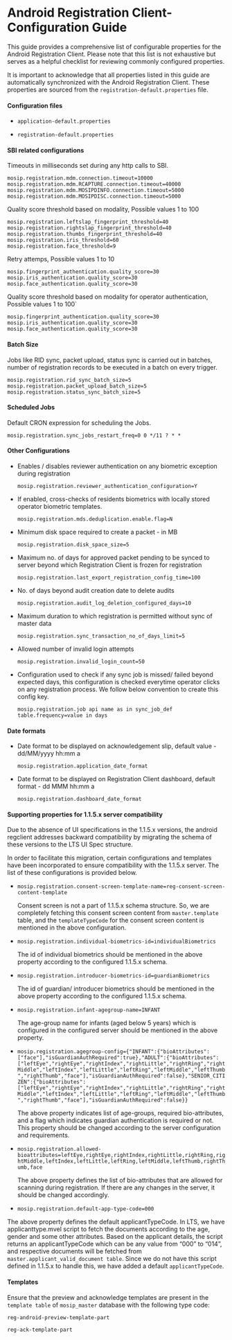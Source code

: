 # Android Registration Client- Configuration Guide

This guide provides a comprehensive list of configurable properties for the Android Registration Client. Please note that this list is not exhaustive but serves as a helpful checklist for reviewing commonly configured properties.

It is important to acknowledge that all properties listed in this guide are automatically synchronized with the Android Registration Client. These properties are sourced from the `registration-default.properties` file.


#### Configuration files

* `application-default.properties`

* `registration-default.properties`

#### SBI related configurations

Timeouts in milliseconds set during any http calls to SBI.

```
mosip.registration.mdm.connection.timeout=10000
mosip.registration.mdm.RCAPTURE.connection.timeout=40000
mosip.registration.mdm.MOSIPDINFO.connection.timeout=5000
mosip.registration.mdm.MOSIPDISC.connection.timeout=5000
```

Quality score threshold based on modality, Possible values 1 to 100

```
mosip.registration.leftslap_fingerprint_threshold=40
mosip.registration.rightslap_fingerprint_threshold=40
mosip.registration.thumbs_fingerprint_threshold=40
mosip.registration.iris_threshold=60
mosip.registration.face_threshold=9
```

Retry attemps, Possible values 1 to 10

```
mosip.fingerprint_authentication.quality_score=30
mosip.iris_authentication.quality_score=30
mosip.face_authentication.quality_score=30
```

Quality score threshold based on modality for operator authentication, Possible values 1 to 100`

```
mosip.fingerprint_authentication.quality_score=30
mosip.iris_authentication.quality_score=30
mosip.face_authentication.quality_score=30 
```
 
#### Batch Size

Jobs like RID sync, packet upload, status sync is carried out in batches, number of registration records to be executed in a batch on every trigger.

```
mosip.registration.rid_sync_batch_size=5
mosip.registration.packet_upload_batch_size=5
mosip.registration.status_sync_batch_size=5 
```

#### Scheduled Jobs

Default CRON expression for scheduling the Jobs.

`mosip.registration.sync_jobs_restart_freq=0 0 */11 ? * *`

#### Other Configurations
 

* Enables / disables reviewer authentication on any biometric exception during registration

  `mosip.registration.reviewer_authentication_configuration=Y`

* If enabled, cross-checks of residents biometrics with locally stored operator biometric templates.

  `mosip.registration.mds.deduplication.enable.flag=N`

* Minimum disk space required to create a packet - in MB

  `mosip.registration.disk_space_size=5`

* Maximum no. of days for approved packet pending to be synced to server beyond which Registration Client is frozen for registration

  `mosip.registration.last_export_registration_config_time=100`

* No. of days beyond audit creation date to delete audits

  `mosip.registration.audit_log_deletion_configured_days=10`

* Maximum duration to which registration is permitted without sync of master data

  `mosip.registration.sync_transaction_no_of_days_limit=5`

* Allowed number of invalid login attempts

  `mosip.registration.invalid_login_count=50`

* Configuration used to check if any sync job is missed/ failed beyond expected days, this configuration is checked everytime operator clicks on any registration process. We follow below convention to create this config key.

  `mosip.registration.job api name as in sync_job_def table.frequency=value in days`

#### Date formats

* Date format to be displayed on acknowledgement slip, default value - dd/MM/yyyy hh:mm a

  `mosip.registration.application_date_format`

* Date format to be displayed on Registration Client dashboard, default format - dd MMM hh:mm a

  `mosip.registration.dashboard_date_format`

#### Supporting properties for 1.1.5.x server compatibility

Due to the absence of UI specifications in the 1.1.5.x versions, the android regclient addresses backward compatibility by migrating the schema of these versions to the LTS UI Spec structure.

In order to facilitate this migration, certain configurations and templates have been incorporated to ensure compatibility with the 1.1.5.x server. The list of these configurations is provided below.

* `mosip.registration.consent-screen-template-name=reg-consent-screen-content-template`
  
  Consent screen is not a part of 1.1.5.x schema structure. So, we are completely fetching this consent screen content from  `master.template` table, and the `templateTypeCode` for the consent screen content is mentioned in the above configuration.

* `mosip.registration.individual-biometrics-id=individualBiometrics`

  The id of individual biometrics should be mentioned in the above property according to the configured 1.1.5.x schema.

* `mosip.registration.introducer-biometrics-id=guardianBiometrics`

  The id of guardian/ introducer biometrics should be mentioned in the above property according to the configured 1.1.5.x schema.

* `mosip.registration.infant-agegroup-name=INFANT`

  The age-group name for infants (aged below 5 years) which is configured in the configured server should be mentioned in the above 
  property.

* `mosip.registration.agegroup-config={"INFANT":{"bioAttributes":["face"],"isGuardianAuthRequired":true},"ADULT":{"bioAttributes":["leftEye","rightEye","rightIndex","rightLittle","rightRing","rightMiddle","leftIndex","leftLittle","leftRing","leftMiddle","leftThumb","rightThumb","face"],"isGuardianAuthRequired":false},"SENIOR_CITIZEN":{"bioAttributes":["leftEye","rightEye","rightIndex","rightLittle","rightRing","rightMiddle","leftIndex","leftLittle","leftRing","leftMiddle","leftThumb","rightThumb","face"],"isGuardianAuthRequired":false}}`

  The above property indicates list of age-groups, required bio-attributes, and a flag which indicates guardian 
  authentication is required or not. This property should be changed according to the server configuration and 
  requirements.

* `mosip.registration.allowed-bioattributes=leftEye,rightEye,rightIndex,rightLittle,rightRing,rightMiddle,leftIndex,leftLittle,leftRing,leftMiddle,leftThumb,rightThumb,face`

  The above property defines the list of bio-attributes that are allowed for scanning during registration. If there are 
  any changes in the server, it should be changed accordingly.

*  `mosip.registration.default-app-type-code=000`

  The above property defines the default applicantTypeCode. In LTS, we have applicanttype.mvel script to fetch the documents according to the age, gender and some other attributes. Based on the applicant details, the script returns an applicantTypeCode which can be any value from “000” to “014”, and respective documents will be fetched from `master.applicant_valid_document table`. Since we do not have this script defined in 1.1.5.x to handle this, we have added a default `applicantTypeCode`.

#### Templates

Ensure that the preview and acknowledge templates are present in the `template table` of `mosip_master` database with the following type code:

`reg-android-preview-template-part`

`reg-ack-template-part`


